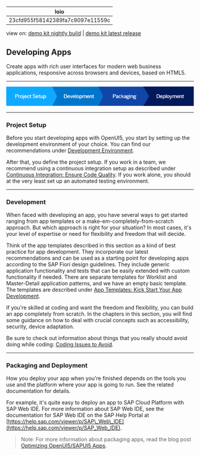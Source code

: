 <!-- loio23cfd955f58142389fa7c9097e11559c -->

| loio |
| -----|
| 23cfd955f58142389fa7c9097e11559c |

<div id="loio">

view on: [demo kit nightly build](https://openui5nightly.hana.ondemand.com/#/topic/23cfd955f58142389fa7c9097e11559c) | [demo kit latest release](https://openui5.hana.ondemand.com/#/topic/23cfd955f58142389fa7c9097e11559c)</div>

## Developing Apps

Create apps with rich user interfaces for modern web business applications, responsive across browsers and devices, based on HTML5.

 

***

![](loio71f8bf5edae54fad91ea855da95f2f97_LowRes.png)

***

<a name="loio23cfd955f58142389fa7c9097e11559c__section_ovf_25f_qbb"/>

### Project Setup

Before you start developing apps with OpenUI5, you start by setting up the development environment of your choice. You can find our recommendations under [Development Environment](Development_Environment_7bb04e0.md).

After that, you define the project setup. If you work in a team, we recommend using a continuous integration setup as described under [Continuous Integration: Ensure Code Quality](Continuous_Integration_Ensure_Code_Quality_fe7a158.md). If you work alone, you should at the very least set up an automated testing environment.

***

<a name="loio23cfd955f58142389fa7c9097e11559c__section_znq_f5f_qbb"/>

### Development

When faced with developing an app, you have several ways to get started ranging from app templates or a make-em-completely-from-scratch approach. But which approach is right for your situation? In most cases, it's your level of expertise or need for flexibility and freedom that will decide.

Think of the app templates described in this section as a kind of best practice for app development. They incorporate our latest recommendations and can be used as a starting point for developing apps according to the SAP Fiori design guidelines. They include generic application functionality and tests that can be easily extended with custom functionality if needed. There are separate templates for Worklist and Master-Detail application patterns, and we have an empty basic template. The templates are described under [App Templates: Kick Start Your App Development](App_Templates_Kick_Start_Your_App_Development_a460a73.md).

If you're skilled at coding and want the freedom and flexibility, you can build an app completely from scratch. In the chapters in this section, you will find some guidance on how to deal with crucial concepts such as accessibility, security, device adaptation.

Be sure to check out information about things that you really should avoid doing while coding: [Coding Issues to Avoid](Coding_Issues_to_Avoid_3877872.md).

***

<a name="loio23cfd955f58142389fa7c9097e11559c__section_vp3_n5f_qbb"/>

### Packaging and Deployment

How you deploy your app when you're finished depends on the tools you use and the platform where your app is going to run. See the related documentation for details.

For example, it's quite easy to deploy an app to SAP Cloud Platform with SAP Web IDE. For more information about SAP Web IDE, see the documentation for SAP Web IDE on the SAP Help Portal at [https://help.sap.com/viewer/p/SAP\_Web\_IDE](https://help.sap.com/viewer/p/SAP_Web_IDE).

> Note:
> For more information about packaging apps, read the blog post [Optimizing OpenUI5/SAPUI5 Apps](https://blogs.sap.com/2015/02/18/optimizing-openui5-apps/).
> 
> 

